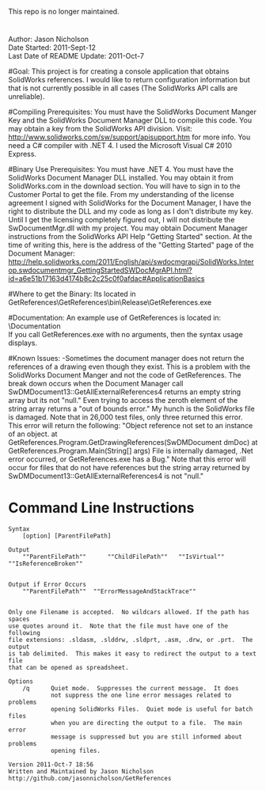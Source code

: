 This repo is no longer maintained.

#
Author: Jason Nicholson  
Date Started: 2011-Sept-12  
Last Date of README Update: 2011-Oct-7



#Goal: 
This project is for creating a console application that obtains SolidWorks references.  I would like to return configuration information but that is not currently possible in all cases (The SolidWorks API calls are unreliable).



#Compiling Prerequisites: 
You must have the SolidWorks Document Manger Key and the SolidWorks Document Manager DLL to compile this code.  You may obtain a key from the SolidWorks API division.  Visit: http://www.solidworks.com/sw/support/apisupport.htm for more info.  You need a C# compiler with .NET 4.  I used the Microsoft Visual C# 2010 Express.


#Binary Use Prerequisites: 
You must have .NET 4.  You must have the SolidWorks Document Manager DLL installed.  You may obtain it from SolidWorks.com in the download section.  You will have to sign in to the Customer Portal to get the file.  From my understanding of the license agreement I signed with SolidWorks for the Document Manager, I have the right to distribute the DLL and my code as long as I don't distribute my key.  Until I get the licensing completely figured out, I will not distribute the SwDocumentMgr.dll with my project.  You may obtain Document Manager instructions from the SolidWorks API Help "Getting Started" section.  At the time of writing this, here is the address of the "Getting Started" page of the Document Manager: http://help.solidworks.com/2011/English/api/swdocmgrapi/SolidWorks.Interop.swdocumentmgr_GettingStartedSWDocMgrAPI.html?id=a6e51b17163d4174b8c2c25c0f0afdac#ApplicationBasics



#Where to get the Binary: 
Its located in GetReferences\GetReferences\bin\Release\GetReferences.exe


#Documentation:
An example use of GetReferences is located in: \Documentation\
If you call GetReferences.exe with no arguments, then the syntax usage displays.

#Known Issues:
-Sometimes the document manager does not return the references of a drawing even though they exist.  This is a problem with the SolidWorks Document Manger and not the code of GetReferences.  The break down occurs when the Document Manager call SwDMDocument13::GetAllExternalReferences4 returns an empty string array but its not "null."  Even trying to access the zeroth element of the string array returns a "out of bounds error."  My hunch is the SolidWorks file is damaged.  Note that in 26,000 test files, only three returned this error.  This error will return the following: "Object reference not set to an instance of an object.   at GetReferences.Program.GetDrawingReferences(SwDMDocument dmDoc)    at GetReferences.Program.Main(String[] args) File is internally damaged, .Net error occurred, or GetReferences.exe has a Bug."  Note that this error will occur for files that do not have references but the string array returned by SwDMDocument13::GetAllExternalReferences4 is not "null."

# Command Line Instructions

    Syntax 
        [option] [ParentFilePath]
    
    Output
        ""ParentFilePath""      ""ChildFilePath""   ""IsVirtual""   ""IsReferenceBroken""
    
    
    Output if Error Occurs
        ""ParentFilePath""  ""ErrorMessageAndStackTrace""
    
    
    Only one Filename is accepted.  No wildcars allowed. If the path has spaces 
    use quotes around it.  Note that the file must have one of the following 
    file extensions: .sldasm, .slddrw, .sldprt, .asm, .drw, or .prt.  The output
    is tab delimited.  This makes it easy to redirect the output to a text file
    that can be opened as spreadsheet.
    
    Options
        /q      Quiet mode.  Suppresses the current message.  It does
                not suppress the one line error messages related to problems
                opening SolidWorks Files.  Quiet mode is useful for batch files
                when you are directing the output to a file.  The main error 
                message is suppressed but you are still informed about problems 
                opening files.
    
    Version 2011-Oct-7 18:56
    Written and Maintained by Jason Nicholson
    http://github.com/jasonnicholson/GetReferences
